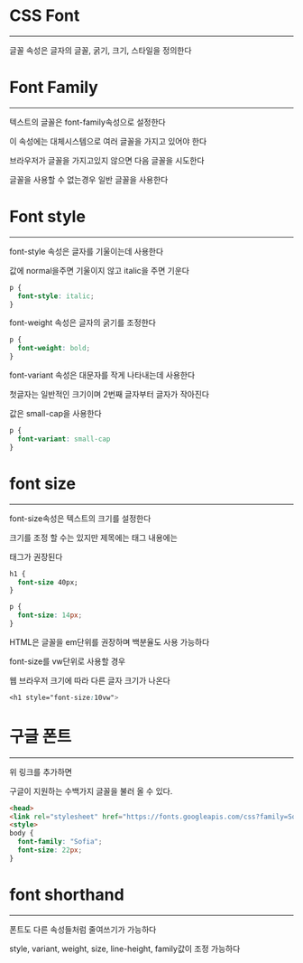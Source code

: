 # CSS Font
--------------

글꼴 속성은 글자의 글꼴, 굵기, 크기, 스타일을 정의한다

# Font Family
----------------
텍스트의 글꼴은 font-family속성으로 설정한다

이 속성에는 대체시스템으로 여러 글꼴을 가지고 있어야 한다

브라우저가 글꼴을 가지고있지 않으면 다음 글꼴을 시도한다

글꼴을 사용할 수 없는경우 일반 글꼴을 사용한다

# Font style
---------------

font-style 속성은 글자를 기울이는데 사용한다

값에 normal을주면 기울이지 않고 italic을 주면 기운다
```CSS
p {
  font-style: italic;
}
```

font-weight 속성은 글자의 굵기를 조정한다

```css
p {
  font-weight: bold;
}
```

font-variant 속성은 대문자를 작게 나타내는데 사용한다

첫글자는 일반적인 크기이며 2번째 글자부터 글자가 작아진다

값은 small-cap을 사용한다

```CSS
p {
  font-variant: small-cap
}
```

# font size
------------------
font-size속성은 텍스트의 크기를 설정한다

크기를 조정 할 수는 있지만 제목에는 <h>태그 내용에는 <p>태그가 권장된다

```CSS
h1 {
  font-size 40px;
}

p {
  font-size: 14px;
}
```

HTML은 글꼴을 em단위를 권장하며 백분율도 사용 가능하다

font-size를 vw단위로 사용할 경우

웹 브라우저 크기에 따라 다른 글자 크기가 나온다

```CSS
<h1 style="font-size:10vw">
```

# 구글 폰트
----------------

<link rel="stylesheet" href="https://fonts.googleapis.com/css?family=Sofia">

위 링크를 추가하면

구글이 지원하는 수백가지 글꼴을 불러 올 수 있다.

```HTML
<head>
<link rel="stylesheet" href="https://fonts.googleapis.com/css?family=Sofia">
<style>
body {
  font-family: "Sofia";
  font-size: 22px;
}
```

# font shorthand
--------------
폰트도 다른 속성들처럼 줄여쓰기가 가능하다

style, variant, weight, size, line-height, family값이 조정 가능하다
